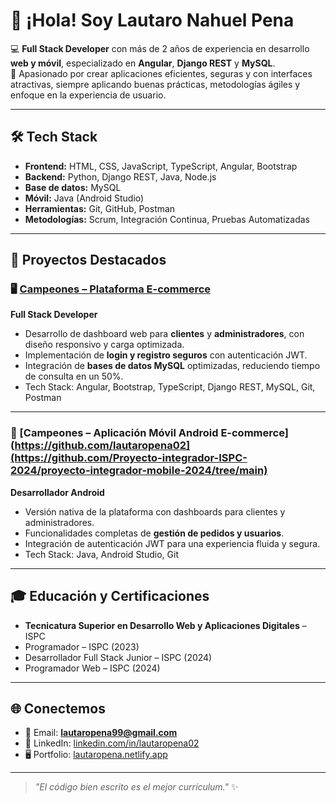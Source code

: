 # 👋 ¡Hola! Soy Lautaro Nahuel Pena

💻 **Full Stack Developer** con más de 2 años de experiencia en desarrollo **web y móvil**, especializado en **Angular**, **Django REST** y **MySQL**.  
🚀 Apasionado por crear aplicaciones eficientes, seguras y con interfaces atractivas, siempre aplicando buenas prácticas, metodologías ágiles y enfoque en la experiencia de usuario.

---

## 🛠️ Tech Stack
- **Frontend:** HTML, CSS, JavaScript, TypeScript, Angular, Bootstrap
- **Backend:** Python, Django REST, Java, Node.js
- **Base de datos:** MySQL
- **Móvil:** Java (Android Studio)
- **Herramientas:** Git, GitHub, Postman
- **Metodologías:** Scrum, Integración Continua, Pruebas Automatizadas

---

## 📌 Proyectos Destacados

### 🖥️ [Campeones – Plataforma E-commerce](https://github.com/Proyecto-integrador-ISPC-2024/proyecto-integrador-web-pp-2025/tree/main)
**Full Stack Developer**  
- Desarrollo de dashboard web para **clientes** y **administradores**, con diseño responsivo y carga optimizada.
- Implementación de **login y registro seguros** con autenticación JWT.
- Integración de **bases de datos MySQL** optimizadas, reduciendo tiempo de consulta en un 50%.
- Tech Stack: Angular, Bootstrap, TypeScript, Django REST, MySQL, Git, Postman

---

### 📱 [Campeones – Aplicación Móvil Android E-commerce](https://github.com/lautaropena02](https://github.com/Proyecto-integrador-ISPC-2024/proyecto-integrador-mobile-2024/tree/main)
**Desarrollador Android**  
- Versión nativa de la plataforma con dashboards para clientes y administradores.
- Funcionalidades completas de **gestión de pedidos y usuarios**.
- Integración de autenticación JWT para una experiencia fluida y segura.
- Tech Stack: Java, Android Studio, Git

---

## 🎓 Educación y Certificaciones
- **Tecnicatura Superior en Desarrollo Web y Aplicaciones Digitales** – ISPC  
- Programador – ISPC (2023)  
- Desarrollador Full Stack Junior – ISPC (2024)  
- Programador Web – ISPC (2024)  

---

## 🌐 Conectemos
- 📧 Email: **lautaropena99@gmail.com**
- 💼 LinkedIn: [linkedin.com/in/lautaropena02](https://www.linkedin.com/in/lautaropena02)
- 🖥️ Portfolio: [lautaropena.netlify.app](https://lautaropena.netlify.app)
---

> _"El código bien escrito es el mejor currículum."_ ✨
